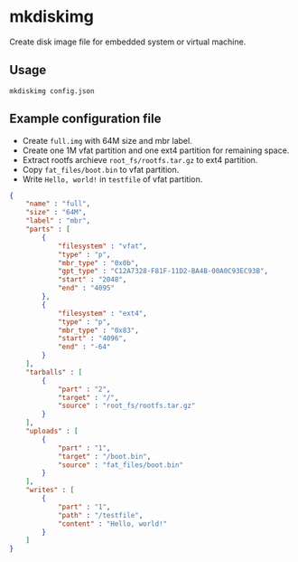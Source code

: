 #  mkdiskimg

Create disk image file for embedded system or virtual machine.

## Usage

`mkdiskimg config.json`

## Example configuration file

- Create `full.img` with 64M size and mbr label.
- Create one 1M vfat partition and one ext4 partition for remaining space.
- Extract rootfs archieve `root_fs/rootfs.tar.gz` to ext4 partition.
- Copy `fat_files/boot.bin` to vfat partition.
- Write `Hello, world!` in `testfile` of vfat partition.

```json
{
    "name" : "full",
    "size" : "64M",
    "label" : "mbr",
    "parts" : [
        {
            "filesystem" : "vfat",
            "type" : "p",
            "mbr_type" : "0x0b",
            "gpt_type" : "C12A7328-F81F-11D2-BA4B-00A0C93EC93B",
            "start" : "2048",
            "end" : "4095"
        },
        {
            "filesystem" : "ext4",
            "type" : "p",
            "mbr_type" : "0x83",
            "start" : "4096",
            "end" : "-64"
        }
    ],
    "tarballs" : [
        {
            "part" : "2",
            "target" : "/",
            "source" : "root_fs/rootfs.tar.gz"
        }
    ],
    "uploads" : [
        {
            "part" : "1",
            "target" : "/boot.bin",
            "source" : "fat_files/boot.bin"
        }
    ],
    "writes" : [
        {
            "part" : "1",
            "path" : "/testfile",
            "content" : "Hello, world!"
        }
    ]
}
```